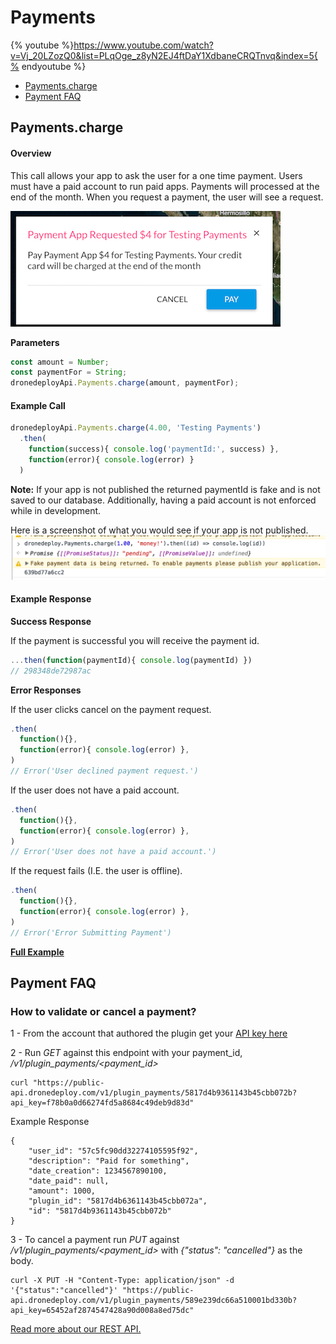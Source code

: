 # Payments

{% youtube %}https://www.youtube.com/watch?v=Vj_20LZozQ0&list=PLqOge_z8yN2EJ4ftDaY1XdbaneCRQTnvq&index=5{% endyoutube %}


* [Payments.charge](#paymentscharge)
* [Payment FAQ](#how-to-validate-or-cancel-a-payment)

## Payments.charge

#### Overview

This call allows your app to ask the user for a one time payment. Users must have a paid account to run paid apps. Payments will processed at the end of the month. When you request a payment, the user will see a request.

![](payment_request_screenshot.png)

**Parameters**

```javascript
const amount = Number;
const paymentFor = String;
dronedeployApi.Payments.charge(amount, paymentFor);
```

#### Example Call

```javascript
dronedeployApi.Payments.charge(4.00, 'Testing Payments')
  .then(
    function(success){ console.log('paymentId:', success) },
    function(error){ console.log(error) }
  )
```

**Note:** If your app is not published the returned paymentId is fake and is not saved to our database. Additionally, having a paid account is not enforced while in development.

Here is a screenshot of what you would see if your app is not published.  ![](/docs/assets/fakepayment.png)

#### Example Response

**Success Response**

If the payment is successful you will receive the payment id.

```javascript
...then(function(paymentId){ console.log(paymentId) })
// 298348de72987ac
```

**Error Responses**

If the user clicks cancel on the payment request.

```javascript
.then(
  function(){},
  function(error){ console.log(error) },
)
// Error('User declined payment request.')
```

If the user does not have a paid account.

```javascript
.then(
  function(){},
  function(error){ console.log(error) },
)
// Error('User does not have a paid account.')
```

If the request fails \(I.E. the user is offline\).

```javascript
.then(
  function(){},
  function(error){ console.log(error) },
)
// Error('Error Submitting Payment')
```

**[Full Example](/payments/example-payments.charge.md)**

## Payment FAQ

### How to validate or cancel a payment?

1 - From the account that authored the plugin get your [API key here](https://www.dronedeploy.com/app/settings)

2 - Run _GET_ against this endpoint with your payment\_id, _/v1/plugin\_payments/&lt;payment\_id&gt;_

```
curl "https://public-api.dronedeploy.com/v1/plugin_payments/5817d4b9361143b45cbb072b?api_key=f78b0a0d66274fd5a8684c49deb9d83d"
```

Example Response

```
{
    "user_id": "57c5fc90dd32274105595f92", 
    "description": "Paid for something", 
    "date_creation": 1234567890100, 
    "date_paid": null, 
    "amount": 1000, 
    "plugin_id": "5817d4b6361143b45cbb072a", 
    "id": "5817d4b9361143b45cbb072b"
}
```

3 - To cancel a payment run _PUT_ against _/v1/plugin\_payments/&lt;payment\_id&gt;_ with _{"status": "cancelled"}_ as the body.

```
curl -X PUT -H "Content-Type: application/json" -d '{"status":"cancelled"}' "https://public-api.dronedeploy.com/v1/plugin_payments/589e239dc66a510001bd330b?api_key=65452af2874547428a90d008a8ed75dc"
```

[Read more about our REST API.](http://support.dronedeploy.com/v1.0/docs/data-api-access)

